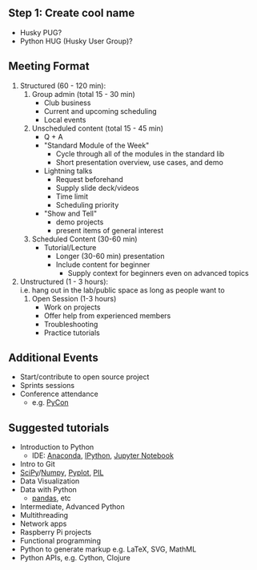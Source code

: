  Step 1: Create cool name 
 ------------------------
 * Husky PUG? 
 * Python HUG (Husky User Group)?

Meeting Format
--------------
1. Structured (60 - 120 min):
	1. Group admin (total 15 - 30 min)
		* Club business 
		* Current and upcoming scheduling 
		* Local events
	1. Unscheduled content (total 15 - 45 min)
        * Q + A
        * "Standard Module of the Week" 
            + Cycle through all of the modules in the standard lib 
            + Short presentation overview, use cases, and demo 
        * Lightning talks 
            + Request beforehand 
            + Supply slide deck/videos 
            + Time limit 
            + Scheduling priority
        * "Show and Tell" 
            + demo projects 
            + present items of general interest
    1. Scheduled Content (30-60 min)
        * Tutorial/Lecture 
            + Longer (30-60 min) presentation 
            + Include content for beginner 
                - Supply context for beginners even on advanced topics 
1. Unstructured (1 - 3 hours):  
    i.e. hang out in the lab/public space as long as people want to
    1. Open Session (1-3 hours) 
        * Work on projects 
        * Offer help from experienced members
        * Troubleshooting
        * Practice tutorials 


Additional Events
-----------------
* Start/contribute to open source project 
* Sprints sessions 
* Conference attendance
    + e.g. [PyCon](https://us.pycon.org/2017/)


Suggested tutorials
-------------------
* Introduction to Python 
    + IDE: [Anaconda](https://www.continuum.io/anaconda-overview), [IPython](https://ipython.org/), [Jupyter Notebook](http://jupyter.org/)
* Intro to Git 
* [SciPy](https://www.scipy.org/)/[Numpy](http://www.numpy.org/), [Pyplot](http://matplotlib.org/), [PIL](http://www.pythonware.com/products/pil/) 
* Data Visualization 
* Data with Python 
    - [pandas](http://pandas.pydata.org/), etc
* Intermediate, Advanced Python 
* Multithreading 
* Network apps 
* Raspberry Pi projects 
* Functional programming 
* Python to generate markup e.g. LaTeX, SVG, MathML 
* Python APIs, e.g. Cython, Clojure
    
